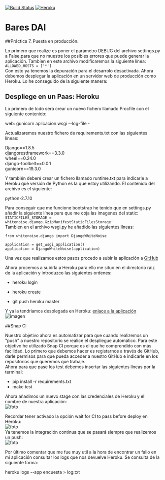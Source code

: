 [![Build Status](https://snap-ci.com/srmf9/Proyecto-IV/branch/master/build_image)](https://snap-ci.com/srmf9/Proyecto-IV/branch/master) [![Heroku](https://www.herokucdn.com/deploy/button.png)](http://dai-bares.herokuapp.com/)

# Bares DAI

##Práctica 7. Puesta en producción.

Lo primero que realize es poner el parámetro DEBUG del archivo settings.py a False,para que no muestre los posibles errores que puede generar la aplicación.
Tambíen  en este archivo modificaremos la siguiente línea:  
``ALLOWED_HOSTS = ['*']
``  
Con esto ya tenemos la depuración para el desarrolo desactivada. Ahora debemos desplegar la aplicación en un servidor web de producción como Heroku. Lo he conseguido de la siguiente manera:  
## Despliege en un Paas: Heroku  

Lo primero de todo será crear un nuevo fichero llamado Procfile con el siguiente contenido: 
 
web: gunicorn aplicacion.wsgi --log-file -  

Actualizaremos nuestro fichero de requirements.txt con las siguientes líneas:  

Django==1.8.5  
djangorestframework==3.3.0   
wheel==0.24.0  
django-toolbelt==0.0.1  
gunicorn==19.3.0  

Y también deberé crear un fichero llamado runtime.txt para indicarle a Heroku que versión de Python es la que estoy utilizando. El contenido del archivo es el siguiente:  

python-2.7.10  

Para conseguir que me funcione bootstrap he tenido que en settings.py añadir la siguiente línea para que me coja las imagenes del static:     
``STATICFILES_STORAGE = whitenoise.django.GzipManifestStaticFilesStorage'
``  
Tambien en el archivo  wsgi.py he añadido las siguientes líneas:  
```
from whitenoise.django import DjangoWhiteNoise

application = get_wsgi_application()
application = DjangoWhiteNoise(application)
```
Una vez que realizamos estos pasos procedo a subir la aplicación a [GitHub](https://github.com/srmf9/Bares.git)
 
 Ahora procemos a subirla a Heroku para ello me situo en el directorio raiz de la aplicación y introduzco las siguientes ordenes:    


* heroku login
* heroku create


* git push heroku master

Y ya la tendriamos desplegada en Heroku: [enlace a la aplicación](http://dai-bares.herokuapp.com/)    
![imagen](http://i1028.photobucket.com/albums/y349/Salva_Rueda/Captura%20de%20pantalla%20de%202015-11-30%20020029_zpsopmgr62l.png)

##Snap CI

Nuestro objetivo ahora es automatizar para que cuando realizemos un "push" a nuestro repositorio se realice el despliegue automático. Para este objetivo he utilizado Snap CI porque es el que he comprendido con más facilidad. 
Lo primero que debemos hacer es registarnos a través de GitHub, darle permisos para que pueda acceder a nuestro GitHub e indicarle en los repositorios que queremos que trabaje.   
Ahora para que pase los test debemos insertar las siguientes líneas por la terminal:  

* pip install -r requirements.txt   
* make test
 
Ahora añadimos un nuevo stage con las credenciales de Heroku y el nombre de nuestra aplicación:  
![foto](http://i1028.photobucket.com/albums/y349/Salva_Rueda/Captura%20de%20pantalla%20de%202015-11-30%20013710_zpsxbohqpcc.png)    

Recordar tener activado la opción wait for CI  to pass before  deploy en Heroku:  
![foto](http://i1028.photobucket.com/albums/y349/Salva_Rueda/7_4_zpsoo6veo9a.png)  
Ya tenemos la integración continua que se pasará siempre que realizemos un push:  
![foto](http://i1028.photobucket.com/albums/y349/Salva_Rueda/Captura%20de%20pantalla%20de%202015-11-30%20014357_zpsy9ftmkcr.png)  

Por último comentar que me fue muy util a la hora de encontrar un fallo en mi aplicación consultar los logs que nos devuelve Heroku. Se consulta de la siguiente forma:  
 
 heroku logs --app encuesta > log.txt
  